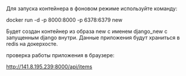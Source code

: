Для запуска контейнера в фоновом режиме используйте команду:

docker run -d -p 8000:8000 -p 6378:6379 new

Будет создан контейнер из образа new с именем django_new с запущенным django внутри. Данные приложения будут храниться в redis на докерхосте.

проверка работы приложения в браузере:

http://141.8.195.239:8000/api/items




